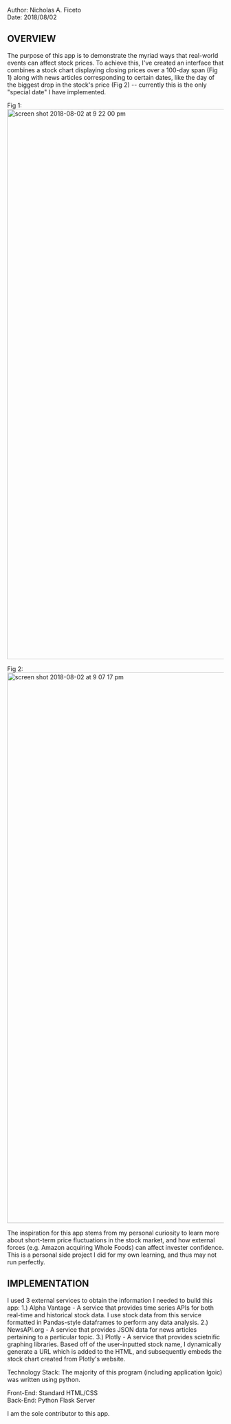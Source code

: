 Author: Nicholas A. Ficeto <br>
Date: 2018/08/02

OVERVIEW
--------
The purpose of this app is to demonstrate the myriad ways that real-world events can affect stock prices.  To achieve this, 
I've created an interface that combines a stock chart displaying closing prices over a 100-day span (Fig 1) along with news articles
corresponding to certain dates, like the day of the biggest drop in the stock's price (Fig 2) -- currently this is the only "special date" I have implemented.

Fig 1:
<img width="1279" alt="screen shot 2018-08-02 at 9 22 00 pm" src="https://user-images.githubusercontent.com/16903793/43619110-3bb0c4d4-969a-11e8-8bbe-ac8d27d7ffa1.png">

Fig 2:
<img width="1280" alt="screen shot 2018-08-02 at 9 07 17 pm" src="https://user-images.githubusercontent.com/16903793/43618981-91129e6c-9699-11e8-8b23-f1bdf3b6f0bc.png">

The inspiration for this app stems from my personal curiosity to learn more about short-term price fluctuations in the stock
market, and how external forces (e.g. Amazon acquiring Whole Foods) can affect invester confidence.  This is a personal
side project I did for my own learning, and thus may not run perfectly.

IMPLEMENTATION
--------------
I used 3 external services to obtain the information I needed to build this app:
1.) Alpha Vantage - A service that provides time series APIs for both real-time and historical stock data.  I use stock data from this service formatted in Pandas-style dataframes to perform any data analysis.
2.) NewsAPI.org - A service that provides JSON data for news articles pertaining to a particular topic.
3.) Plotly - A service that provides scietnific graphing libraries.  Based off of the user-inputted stock name, I dynamically generate
a URL which is added to the HTML, and subsequently embeds the stock chart created from Plotly's website.

Technology Stack: The majority of this program (including application lgoic) was written using python.


Front-End: Standard HTML/CSS <br>
Back-End: Python Flask Server


I am the sole contributor to this app.
